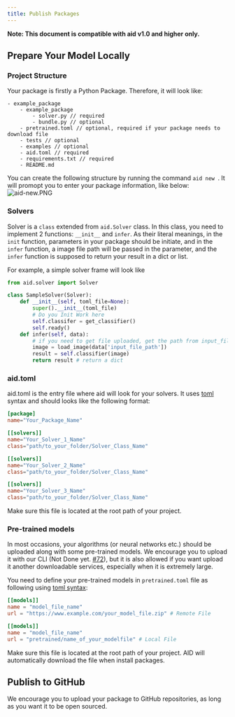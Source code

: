 ```yaml
---
title: Publish Packages
---
```


**Note: This document is compatible with aid v1.0 and higher only.**

## Prepare Your Model Locally

### Project Structure

Your package is firstly a Python Package. Therefore, it will look like:

```
- example_package
    - example_package
        - solver.py // required
        - bundle.py // optional
    - pretrained.toml // optional, required if your package needs to download file
    - tests // optional
    - examples // optional
    - aid.toml // required
    - requirements.txt // required
    - README.md
```

You can create the following structure by running the command ```aid new ```. It will promopt you to enter your package information, like below:
![aid-new.PNG](https://i.loli.net/2020/04/14/WI4UDNzsQGkwVn9.png)

### Solvers

Solver is a ```class``` extended from ```aid.Solver``` class. In this class, you need to implement 2 functions: ```__init__``` and ```infer```. As their literal meanings, in the ```init``` function, parameters in your package should be initiate, and in the ```infer``` function, a image file path will be passed in the parameter, and the ```infer``` function is supposed to return your result in a dict or list.

For example, a simple solver frame will look like 

```python
from aid.solver import Solver

class SampleSolver(Solver):
    def __init__(self, toml_file=None):
        super().__init__(toml_file)
        # Do you Init Work here
        self.classifer = get_classifier()
        self.ready()
    def infer(self, data):
        # if you need to get file uploaded, get the path from input_file_path in data
        image = load_image(data['input_file_path'])
        result = self.classifier(image)
        return result # return a dict
```

### aid.toml

aid.toml is the entry file where aid will look for your solvers. It uses [toml](https://github.com/toml-lang/toml) syntax and should looks like the following format:

``` toml
[package]
name="Your_Package_Name"

[[solvers]] 
name="Your_Solver_1_Name"
class="path/to_your_folder/Solver_Class_Name"

[[solvers]]
name="Your_Solver_2_Name"
class="path/to_your_folder/Solver_Class_Name"

[[solvers]]
name="Your_Solver_3_Name"
class="path/to_your_folder/Solver_Class_Name"
```

Make sure this file is located at the root path of your project.

### Pre-trained models

In most occasions, your algorithms (or neural networks etc.) should be uploaded along with some pre-trained models. We encourage you to upload it with our CLI (Not Done yet. [#72](https://github.com/unarxiv/CVPM/issues/72)), but it is also allowed if you want upload it another downloadable services, especially when it is extremely large.

You need to define your pre-trained models in ```pretrained.toml``` file as following using [toml syntax](https://github.com/toml-lang/toml):

``` toml
[[models]]
name = "model_file_name"
url = "https://www.example.com/your_model_file.zip" # Remote File

[[models]]
name = "model_file_name"
url = "pretrained/name_of_your_modelfile" # Local File
```

Make sure this file is located at the root path of your project. AID will automatically download the file when install packages.

## Publish to GitHub

We encourage you to upload your package to GitHub repositories, as long as you want it to be open sourced.